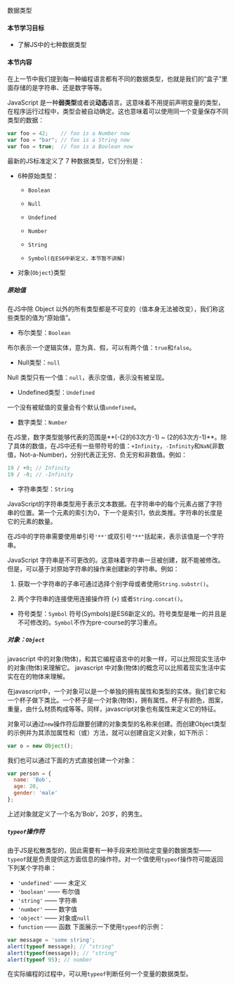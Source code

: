 数据类型

#### 本节学习目标

* 了解JS中的七种数据类型

#### 本节内容

在上一节中我们提到每一种编程语言都有不同的数据类型，也就是我们的“盒子”里面存储的是字符串、还是数字等等。

JavaScript 是一种**弱类型**或者说**动态**语言。这意味着不用提前声明变量的类型，在程序运行过程中，类型会被自动确定。这也意味着可以使用同一个变量保存不同类型的数据：

```JavaScript
var foo = 42;    // foo is a Number now
var foo = "bar"; // foo is a String now
var foo = true;  // foo is a Boolean now
```

最新的JS标准定义了 7 种数据类型，它们分别是：

* 6种原始类型：

  * `Boolean`

  * `Null`

  * `Undefined`

  * `Number`

  * `String`

  * `Symbol(在ES6中新定义，本节暂不讲解)`

* 对象\(`Object`\)类型

##### 原始值

在JS中除 Object 以外的所有类型都是不可变的（值本身无法被改变），我们称这些类型的值为“原始值”。

* 布尔类型：`Boolean`

布尔表示一个逻辑实体，意为真、假，可以有两个值：`true`和`false`。

* Null类型：`null`

Null 类型只有一个值：`null`，表示空值，表示没有被呈现。

* Undefined类型：`Undefined`

一个没有被赋值的变量会有个默认值`undefined`。

* 数字类型：`Number`

在JS里，数字类型能够代表的范围是**\(-\(2的63次方-1\) ~ \(2的63次方-1\)**。除了具体的数值，在JS中还有一些带符号的值：`+Infinity`，`-Infinity`和`NaN`\(非数值，Not-a-Number\)，分别代表正无穷、负无穷和非数值。例如：

```JavaScript
19 / +0; // Infinity
19 / -0; // -Infinity
```

* 字符串类型：`String`

JavaScript的字符串类型用于表示文本数据。在字符串中的每个元素占据了字符串的位置。第一个元素的索引为0，下一个是索引1，依此类推。字符串的长度是它的元素的数量。

在JS中的字符串需要使用单引号`'**'`或双引号`"**"`括起来，表示该值是一个字符串。

JavaScript 字符串是不可更改的。这意味着字符串一旦被创建，就不能被修改。但是，可以基于对原始字符串的操作来创建新的字符串。例如：

1. 获取一个字符串的子串可通过选择个别字母或者使用`String.substr()`。

2. 两个字符串的连接使用连接操作符 \(`+`\) 或者`String.concat()`。


* 符号类型：`Symbol`
符号(Symbols)是ES6新定义的。符号类型是唯一的并且是不可修改的。`Symbol`不作为pre-course的学习重点。

##### 对象：`Object`
javascript 中的对象(物体)，和其它编程语言中的对象一样，可以比照现实生活中的对象(物体)来理解它。 javascript 中对象(物体)的概念可以比照着现实生活中实实在在的物体来理解。

在javascript中，一个对象可以是一个单独的拥有属性和类型的实体。我们拿它和一个杯子做下类比。一个杯子是一个对象(物体)，拥有属性。杯子有颜色，图案，重量，由什么材质构成等等。同样，javascript对象也有属性来定义它的特征。

对象可以通过`new`操作符后跟要创建的对象类型的名称来创建。而创建Object类型的示例并为其添加属性和（或）方法，就可以创建自定义对象，如下所示：
```JavaScript
var o = new Object();
```
我们也可以通过下面的方式直接创建一个对象：
```JavaScript
var person = {
  name: 'Bob',
  age: 20,
  gender: 'male'
};
```
上述对象就定义了一个名为’Bob‘，20岁，的男生。

##### `typeof`操作符
由于JS是松散类型的，因此需要有一种手段来检测给定变量的数据类型——`typeof`就是负责提供这方面信息的操作符。对一个值使用`typeof`操作符可能返回下列某个字符串：
* `'undefined'` —— 未定义
* `'boolean'` —— 布尔值
* `'string'` —— 字符串
* `'number'` —— 数字值
* `'object'` —— 对象或`null`
* `function` —— 函数
下面展示一下使用`typeof`的示例：
```JavaScript
var message = 'some string';
alert(typeof message); // "string"
alert(typeof(message)); // "string"
alert(typeof 95); // number
```
在实际编程的过程中，可以用`typeof`判断任何一个变量的数据类型。
